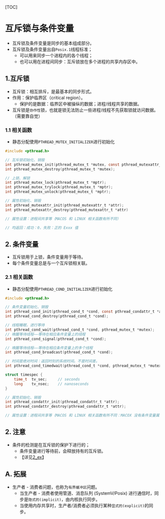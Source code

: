 [TOC]

# 互斥锁与条件变量
* 互斥锁及条件变量是同步的基本组成部分。
* 互斥锁及条件变量出自`Posix.1`线程标准；
    * 可以用来同步一个进程内的各个线程；
    * 也可以用在进程间同步：互斥锁放在多个进程的共享内存区中。

## 1.互斥锁
* 互斥锁：相互排斥，是最基本的同步形式。
* 作用：保护临界区（critical region）。
    * 保护的是数据：临界区中被操纵的数据；进程/线程共享的数据。
* 互斥锁是`协作性`锁，也就是锁无法防止一些进程/线程不先获取锁就访问数据。（需要靠自觉）

### 1.1 相关函数
* 静态分配使用`PTHREAD_MUTEX_INITIALIZER`进行初始化
```c
#include <pthread.h>

// 互斥锁初始化、销毁
int pthread_mutex_init(pthread_mutex_t *mutex, const pthread_mutexattr_t *attr);
int pthread_mutex_destroy(pthread_mutex_t *mutex);

// 上锁、解锁
int pthread_mutex_lock(pthread_mutex_t *mptr);
int pthread_mutex_trylock(pthread_mutex_t *mptr);
int pthread_mutex_unlock(pthread_mutex_t *mptr);

// 属性初始化、销毁
int pthread_mutexattr_init(pthread_mutexattr_t *attr);
int pthread_mutexattr_destroy(pthread_mutexattr_t *attr)

// 属性设置：进程间共享等（MACOS 和 LINUX 相关函数有所不同）

// 均返回：成功：0，失败：正的 Exxx 值
```

## 2. 条件变量
* 互斥锁用于上锁，条件变量用于等待。
* 每个条件变量总是与一个互斥锁相关联。

### 2.1 相关函数
* 静态分配使用`PTHREAD_COND_INITIALIZER`进行初始化
```c
#include <pthread.h>

// 条件变量初始化、销毁
int pthread_cond_init(pthread_cond_t *cond, const pthread_condattr_t *attr);
int pthread_cond_destroy(pthread_cond_t *cond);

// 线程睡眠，进行等待
int pthread_cond_wait(pthread_cond_t *cond, pthread_mutex_t *mutex);
// 唤醒等待线程——等待在相应条件变量上的线程
int pthread_cond_signal(pthread_cond_t *cond);

// 唤醒等待线程——等待在相应条件变量上的多个线程
int pthread_cond_broadcast(pthread_cond_t *cond);

// 时间是绝对时间：返回时刻的系统时间。不是时间差。
int pthread_cond_timedwait(pthread_cond_t *cond, pthread_mutex_t *mutex, const struct timespec *abstime);

struct timespec {
    time_t  tv_sec;     // seconds
    long    tv_nsec;    // nanoseconds
}

// 属性初始化、销毁
int pthread_condattr_init(pthread_condattr_t *attr);
int pthread_condattr_destroy(pthread_condattr_t *attr);

// 属性设置：进程间共享等（MACOS 和 LINUX 相关函数有所不同：MACOX 没有条件变量属性设置函数）
```

## 2. 注意
* 条件的检测是在互斥锁的保护下进行的；
    * 条件变量进行等待前，会释放持有的互斥锁。
    * 【详见[2_ex](./Examples/2_ex_prod_cons_cond.c)】

## A. 拓展
* 生产者 - 消费者问题，也称为`有界缓冲区`问题。
    * 当生产者 - 消费者使用管道、消息队列 (SystemV/Posix) 进行通信时，同步是`隐式的(implicit)`，由内核执行同步。
    * 当使用内存共享时，生产者/消费者必须执行某种`显式的(explicit)`的同步。

    